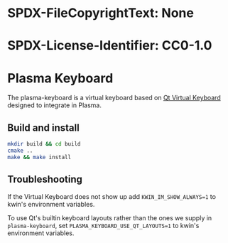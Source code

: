 # SPDX-FileCopyrightText: None
# SPDX-License-Identifier: CC0-1.0

# Plasma Keyboard

The plasma-keyboard is a virtual keyboard based on [Qt Virtual Keyboard](https://doc.qt.io/qt-6/qtvirtualkeyboard-overview.html) designed to integrate in Plasma.


## Build and install

```sh
mkdir build && cd build
cmake ..
make && make install
```

## Troubleshooting

If the Virtual Keyboard does not show up add `KWIN_IM_SHOW_ALWAYS=1` to kwin's environment variables.

To use Qt's builtin keyboard layouts rather than the ones we supply in `plasma-keyboard`, set `PLASMA_KEYBOARD_USE_QT_LAYOUTS=1` to kwin's environment variables.
